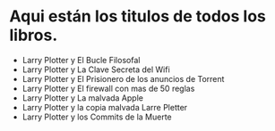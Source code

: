 # Aqui están los titulos de todos los libros.

* Larry Plotter y El Bucle Filosofal
* Larry Plotter y La Clave Secreta del Wifi
* Larry Plotter y El Prisionero de los anuncios de Torrent
* Larry Plotter y El firewall con mas de 50 reglas
* Larry Plotter y La malvada Apple
* Larry Plotter y la copia malvada Larre Pletter
* Larry Plotter y los Commits de la Muerte

